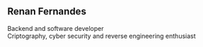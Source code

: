 ## **Renan Fernandes**
Backend and software developer<br>
Criptography, cyber security and reverse engineering enthusiast
